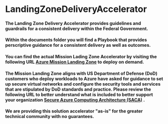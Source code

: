 # LandingZoneDeliveryAccelerator
#### The Landing Zone Delivery Accelerator provides guidelines and guardrails for a consistent delivery within the Federal Government.
#### Within the documents folder you will find a Playbook that provides perscriptive guidance for a consistent delivery as well as outcomes.

#### You can find the actual Mission Lading Zone Accelerator by visiting the following URL [Azure Mission Landing Zone](https://github.com/Azure/missionlz) to deploy on demand.
#### The Mission Landing Zone aligns with US Department of Defense (DoD) customers who deploy workloads to Azure have asked for guidance to set up secure virtual networks and configure the security tools and services that are stipulated by DoD standards and practice. Please review the following URL to better understand what is included to better support your organization [Secure Azure Computing Architecture (SACA)](https://learn.microsoft.com/en-us/azure/azure-government/compliance/secure-azure-computing-architecture) .

#### We are providing this solution accelerator "as-is" for the greater technical community with no guarantees.

